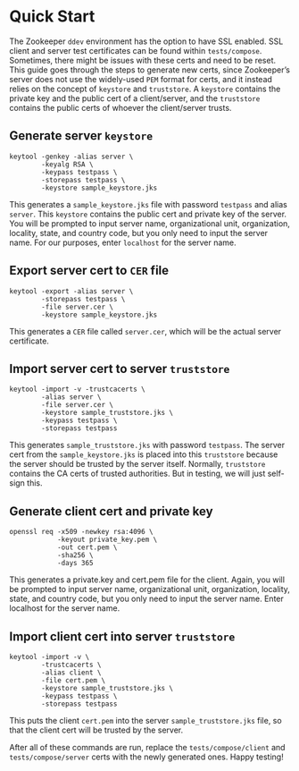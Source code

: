 # Quick Start

The Zookeeper `ddev` environment has the option to have SSL enabled. SSL client and server test certificates can be found 
within `tests/compose`. Sometimes, there might be issues with these certs and need to be reset. This guide goes through 
the steps to generate new certs, since Zookeeper’s server does not use the widely-used `PEM` format for certs, and it 
instead relies on the concept of `keystore` and `truststore`. A `keystore` contains the private key and the public cert 
of a client/server, and the `truststore` contains the public certs of whoever the client/server trusts.

## Generate server `keystore`
```shell
keytool -genkey -alias server \
        -keyalg RSA \
        -keypass testpass \
        -storepass testpass \
        -keystore sample_keystore.jks 
```

This generates a `sample_keystore.jks` file with password `testpass` and alias `server`. This `keystore` contains the 
public cert and private key of the server. You will be prompted to input server name, organizational unit, organization, 
locality, state, and country code, but you only need to input the server name. For our purposes, enter `localhost` for 
the server name.

## Export server cert to `CER` file

```shell
keytool -export -alias server \
        -storepass testpass \
        -file server.cer \
        -keystore sample_keystore.jks
```

This generates a `CER` file called `server.cer`, which will be the actual server certificate.

## Import server cert to server `truststore`

```shell
keytool -import -v -trustcacerts \
        -alias server \
        -file server.cer \
        -keystore sample_truststore.jks \
        -keypass testpass \
        -storepass testpass
```
This generates `sample_truststore.jks` with password `testpass`. The server cert from the `sample_keystore.jks` is placed 
into this `truststore` because the server should be trusted by the server itself. Normally, `truststore` contains the CA
certs of trusted authorities. But in testing, we will just self-sign this.

## Generate client cert and private key

```shell
openssl req -x509 -newkey rsa:4096 \
            -keyout private_key.pem \
            -out cert.pem \
            -sha256 \
            -days 365
```
This generates a private.key and cert.pem file for the client. Again, you will be prompted to input server name, organizational 
unit, organization, locality, state, and country code, but you only need to input the server name. Enter localhost for 
the server name.

## Import client cert into server `truststore`

```shell
keytool -import -v \
        -trustcacerts \
        -alias client \
        -file cert.pem \
        -keystore sample_truststore.jks \
        -keypass testpass \
        -storepass testpass
```
This puts the client `cert.pem` into the server `sample_truststore.jks` file, so that the client cert will be trusted by
the server. 

After all of these commands are run, replace the `tests/compose/client` and `tests/compose/server` certs with the newly 
generated ones. Happy testing!